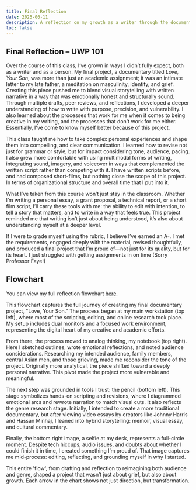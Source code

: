 ```yaml
---
title: Final Reflection
date: 2025-06-11
description: A reflection on my growth as a writer through the documentary project, *Love, Your Son*
toc: false
---
```


## Final Reflection – UWP 101

Over the course of this class, I’ve grown in ways I didn’t fully expect, both as a writer and as a person. My final project, a documentary titled *Love, Your Son*, was more than just an academic assignment; it was an intimate letter to my late father, a meditation on masculinity, identity, and grief. Creating this piece pushed me to blend visual storytelling with written narrative in a way that was emotionally honest and structurally sound. Through multiple drafts, peer reviews, and reflections, I developed a deeper understanding of how to write with purpose, precision, and vulnerability. I also learned about the processes that work for me when it comes to being creative in my writing, and the processes that don't work for me either. Essentially, I've come to know myself better because of this project.

This class taught me how to take complex personal experiences and shape them into compelling, and clear communication. I learned how to revise not just for grammar or style, but for impact considering tone, audience, pacing. I also grew more comfortable with using multimodal forms of writing, integrating sound, imagery, and voiceover in ways that complemented the written script rather than competing with it. I have written scripts before, and had composed short-films, but nothing close the scope of this project. In terms of organizational structure and overall time that I put into it.

What I’ve taken from this course won’t just stay in the classroom. Whether I’m writing a personal essay, a grant proposal, a technical report, or a short film script, I’ll carry these tools with me: the ability to edit with intention, to tell a story that matters, and to write in a way that feels true. This project reminded me that writing isn’t just about being understood, it’s also about understanding myself at a deeper level.

If I were to grade myself using the rubric, I believe I’ve earned an A-. I met the requirements, engaged deeply with the material, revised thoughtfully, and produced a final project that I’m proud of—not just for its quality, but for its heart. I just struggled with getting assignments in on time (Sorry Professor Faye!)

## Flowchart

You can view my full reflection flowchart [here](https://docs.google.com/document/d/1xxuFVwOHFF5IN_4ldy8iePjUsQeo7LBXUTifkfG_XEw/edit?usp=sharing).

This flowchart captures the full journey of creating my final documentary project, "Love, Your Son." The process began at my main workstation (top left), where most of the scripting, editing, and online research took place. My setup includes dual monitors and a focused work environment, representing the digital heart of my creative and academic efforts.

From there, the process moved to analog thinking, my notebook (top right). Here I sketched outlines, wrote emotional reflections, and noted audience considerations. Researching my intended audience, family members, central Asian men, and those grieving, made me reconsider the tone of the project. Originally more analytical, the piece shifted toward a deeply personal narrative. This pivot made the project more vulnerable and meaningful.

The next step was grounded in tools I trust: the pencil (bottom left). This stage symbolizes hands-on scripting and revisions, where I diagrammed emotional arcs and rewrote narration to match visual cuts. It also reflects the genre research stage. Initially, I intended to create a more traditional documentary, but after viewing video essays by creators like Johnny Harris and Hassan Minhaj, I leaned into hybrid storytelling: memoir, visual essay, and cultural commentary.

Finally, the bottom right image, a selfie at my desk, represents a full-circle moment. Despite tech hiccups, audio issues, and doubts about whether I could finish it in time, I created something I’m proud of. That image captures me mid-process: editing, reflecting, and grounding myself in why I started.

This entire 'flow', from drafting and reflection to reimagining both audience and genre, shaped a project that wasn’t just about grief, but also about growth. Each arrow in the chart shows not just direction, but transformation.
